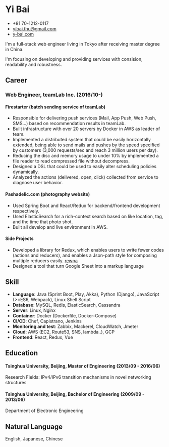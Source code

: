 # Yi Bai
- +81 70-1212-0117
- yibai.thu@gmail.com
- [y-bai.com](http://y-bai.com)

I'm a full-stack web engineer living in Tokyo after receiving master degree in China.

I'm focusing on developing and providing services with consision, readability and robustness.

## Career
### Web Engineer, teamLab Inc. (2016/10-)

#### Firestarter (batch sending service of teamLab)
- Responsible for delivering push services (Mail, App Push, Web Push, SMS...) based on recommendation results in teamLab.
- Built infrastructure with over 20 servers by Docker in AWS as leader of team.
- Implemented a distributed system that could be easily horizontally extended, being able to send mails and pushes by the speed specified by customers (3,000 requests/sec and reach 3 million users per day).
- Reducing the disc and memory usage to under 10% by implemented a file reader to read compressed file without decompress.
- Designed a DSL that could be used to easily alter scheduling policies dynamically.
- Analyzed the actions (delivered, open, click) collected from service to diagnose user behavior.

#### Pashadelic.com (photography website)
- Used Spring Boot and React/Redux for backend/frontend development respectively.
- Used ElasticSearch for a rich-context search based on like location, tag, and the time that photo shot.
- Built all develop and live environment in AWS.

#### Side Projects
- Developed a library for Redux, which enables users to write fewer codes (actions and reducers), and enables a Json-path style for composing multiple reducers easily. [rewpa](https://github.com/yi-bai/rewpa)
- Designed a tool that turn Google Sheet into a markup language

## Skill
- **Language**: Java (Sprint Boot, Play, Akka), Python (Django), JavaScript (>=ES6, Webpack), Linux Shell Script
- **Database**: MySQL, Redis, ElasticSearch, Cassandra
- **Server**: Linux, Nginx
- **Container**: Docker (Dockerfile, Docker-Compose)
- **CI/CD**: Chef, Capistrano, Jenkins
- **Monitoring and test**: Zabbix, Mackerel, CloudWatch, Jmeter
- **Cloud**: AWS (EC2, Route53, SNS, lambda..), GCP
- **Frontend**: React, Redux, Vue

## Education
#### Tsinghua University, Beijing, Master of Engineering (2013/09 - 2016/06)
Research Fields: IPv4/IPv6 transition mechanisms in novel networking structures

#### Tsinghua University, Beijing, Bachelor of Engineering (2009/09 - 2013/06)
Department of Electronic Engineering

## Natural Language
English, Japanese, Chinese
